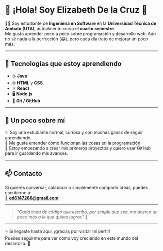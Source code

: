 # 💫 ¡Hola! Soy Elizabeth De la Cruz 💫

👩‍💻 Soy estudiante de **Ingeniería en Software** en la **Universidad Técnica de Ambato (UTA)**, actualmente curso el **cuarto semestre**.  
Me gusta aprender poco a poco sobre programación y desarrollo web. Aún no sé nada a la perfección (😂), pero cada día trato de mejorar un poco más.

---

## 🚀 Tecnologías que estoy aprendiendo

- ☕ **Java**
- 🌐 **HTML** y **CSS**
- ⚛️ **React**
- 🖥️ **Node.js**
- 🧭 **Git / GitHub**

---

## 🎯 Un poco sobre mí

✨ Soy una estudiante normal, curiosa y con muchas ganas de seguir aprendiendo.  
🧠 Me gusta entender cómo funcionan las cosas en la programación.  
🌱 Estoy empezando a crear mis primeros proyectos y quiero usar GitHub para ir guardando mis avances.

---

## 📫 Contacto

Si quieres conversar, colaborar o simplemente compartir ideas, puedes escribirme a:  
📧 **ed6147266@gmail.com**

---

> *"Cada línea de código que escribo, por simple que sea, me acerca un poco más a lo que quiero lograr."* 💜

---

⭐ Si llegaste hasta aquí, ¡gracias por visitar mi perfil!  
Puedes seguirme para ver cómo voy creciendo en este mundo del desarrollo. 🚀
